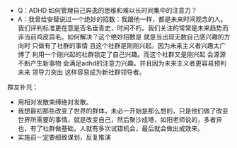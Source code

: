 - Q：ADHD 如何管理自己奔逸的思维和难以长时间集中的注意力？
- A：我曾给安替说过一个绝妙的招数：我跟他一样，都是未来时间观念的人。我们评判标准更在意是否名垂青史，时间不朽。我们关注的常常是未来趋势而非当前鸡皮蒜毛。如何解决？这个绝妙招数是 就是当出现无数自己感兴趣的方向时 只做有了社群的事情 且这个社群是刚刚兴起。因为未来主义者兴趣太广博了 利用一个刚兴起的社群锁定了自己兴趣。而这个社群又是刚兴起 会源源不断产生新事物 会满足adhd的注意力兴趣。并且因为未来主义者更容易预判未来 领导力突出 这样容易成为新社群领导者。

群友补充：
- 用相对发散束缚绝对发散。
- 我想最初那些改变了世界的群体，未必一开始是那么想的，只是他们做了改变世界所需要的事情，就是改变自己，然后聚沙成塔，如阳老师说的，多者异也，有了社群做基础，人就有多次试错机会，最后就会做出成效来。
- 实施前一定要细致谋划，反复推演
